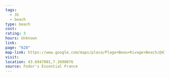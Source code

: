```yaml
---
tags:
  - 3S
  - beach
type: beach
cost: 
rating: 3
hours: Unknown
link: 
page: "628"
map-link: https://www.google.com/maps/place/Plage+Beau+Rivage+Beach/@43.6948206,7.2599881,15z/data=!3m1!4b1!4m6!3m5!1s0x12cddb49e3a4d659:0x7fd2f36b2aadc692!8m2!3d43.6948061!4d7.2702878!16s%2Fg%2F11gmv264bd?entry=ttu&g_ep=EgoyMDI0MTAwNy4xIKXMDSoASAFQAw%3D%3D
visit: 
location: 43.6947001,7.2698076
source: Fodor's Essential France
---
```

